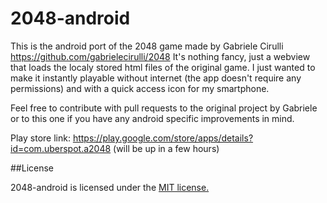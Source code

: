 2048-android
============

This is the android port of the 2048 game made by Gabriele Cirulli https://github.com/gabrielecirulli/2048 
It's nothing fancy, just a webview that loads the localy stored html files of the original game. 
I just wanted to make it instantly playable without internet (the app doesn't require any permissions) and with 
a quick access icon for my smartphone.

Feel free to contribute with pull requests to the original project by Gabriele or to this one if you have any android 
specific improvements in mind.

Play store link: https://play.google.com/store/apps/details?id=com.uberspot.a2048 (will be up in a few hours)

##License

2048-android is licensed under the [MIT license.](https://github.com/uberspot/2048-android/blob/master/LICENSE.txt)
